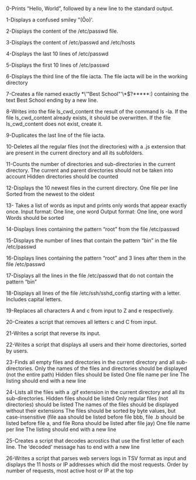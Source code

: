 0-Prints “Hello, World”, followed by a new line to the standard output.

1-Displays a confused smiley "(Ôo)'.

2-Displays the content of the /etc/passwd file.

3-Displays the content of /etc/passwd and /etc/hosts

4-Displays the last 10 lines of /etc/passwd

5-Displays the first 10 lines of /etc/passwd

6-Displays the third line of the file iacta.
The file iacta will be in the working directory

7-Creates a file named exactly \*\\'"Best School"\'\\*$\?\*\*\*\*\*:) containing the text Best School ending by a new line.

8-Writes into the file ls_cwd_content the result of the command ls -la. If the file ls_cwd_content already exists, it should be overwritten. If the file ls_cwd_content does not exist, create it.

9-Duplicates the last line of the file iacta.

10-Deletes all the regular files (not the directories) with a .js extension that are present in the current directory and all its subfolders.

11-Counts the number of directories and sub-directories in the current directory.
The current and parent directories should not be taken into account
Hidden directories should be counted

12-Displays the 10 newest files in the current directory.
One file per line
Sorted from the newest to the oldest

13- Takes a list of words as input and prints only words that appear exactly once.
Input format: One line, one word
Output format: One line, one word
Words should be sorted

14-Displays lines containing the pattern “root” from the file /etc/passwd

15-Displays the number of lines that contain the pattern “bin” in the file /etc/passwd

16-Displays lines containing the pattern “root” and 3 lines after them in the file /etc/passwd

17-Displays all the lines in the file /etc/passwd that do not contain the pattern “bin”

18-Displays all lines of the file /etc/ssh/sshd_config starting with a letter. Includes capital letters.

19-Replaces all characters A and c from input to Z and e respectively.

20-Creates a script that removes all letters c and C from input.

21-Writes a script that reverse its input.

22-Writes a script that displays all users and their home directories, sorted by users.

23-Finds all empty files and directories in the current directory and all sub-directories.
Only the names of the files and directories should be displayed (not the entire path)
Hidden files should be listed
One file name per line
The listing should end with a new line

24-Lists all the files with a .gif extension in the current directory and all its sub-directories.
Hidden files should be listed
Only regular files (not directories) should be listed
The names of the files should be displayed without their extensions
The files should be sorted by byte values, but case-insensitive (file aaa should be listed before file bbb, file .b should be listed before file a, and file Rona should be listed after file jay)
One file name per line
The listing should end with a new line

25-Creates a script that decodes acrostics that use the first letter of each line.
The ‘decoded’ message has to end with a new line

26-Writes a script that parses web servers logs in TSV format as input and displays the 11 hosts or IP addresses which did the most requests.
Order by number of requests, most active host or IP at the top

